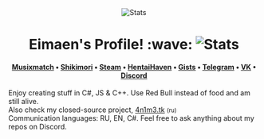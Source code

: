 <div align="center"><img src="https://github-profile-summary-cards.vercel.app/api/cards/profile-details?username=Eimaen&theme=github" alt="Stats"></div>
<h1 align="center">Eimaen's Profile! :wave: <img src="https://komarev.com/ghpvc/?username=Eimaen&label=Visitors&color=blueviolet" alt="Stats"></h1>
<h4 align="center"> <a href="https://www.musixmatch.com/profile/3vUCAAcbYQFeAAetm3M11eet3SsmVMv5fTNZI9ISx7Ciks_s45mz2z5Xzwnu2Y5z8Unq7fJxTVBrMor087N93dcLwFutVMEjagYYo1QVgTylekBylHBSJ_jzrYXfOOL24rw0gXKBCvrxGXYwhnzdkD5eWJU">Musixmatch</a> • <a href="https://shikimori.one/Eimaen">Shikimori</a> • <a href="https://steamcommunity.com/id/eimaen/">Steam</a> • <a href="https://www.youtube.com/watch?v=dQw4w9WgXcQ">HentaiHaven</a> • <a href="https://gist.github.com/Eimaen">Gists</a> • <a href="https://t.me/eimaen">Telegram</a> • <a href="https://vk.com/voidinc">VK</a> • <a href="https://discord.gg/jz7XnfDE7j">Discord</a> </h4>
<div align="left"><a>Enjoy creating stuff in C#, JS & C++. Use Red Bull instead of food and am still alive.<br>Also check my closed-source project, <a href="https://4n1m3.tk/">4n1m3.tk</a> <small>(ru)</small></a><br><a>Communication languages: RU, EN, C#. Feel free to ask anything about my repos on Discord.</a></div>
